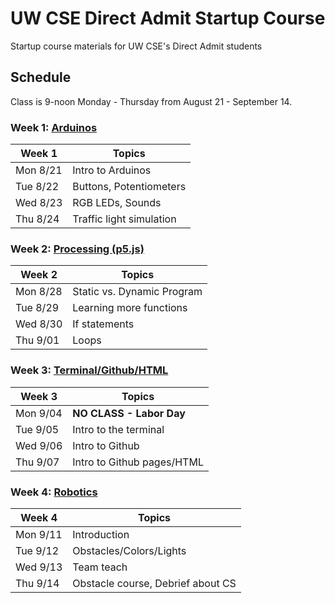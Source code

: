 # UW CSE Direct Admit Startup Course
Startup course materials for UW CSE's Direct Admit students

## Schedule
Class is 9-noon Monday - Thursday from August 21 - September 14.

### Week 1: [Arduinos](topics/arduino/)

| Week 1   | Topics
|--------- |----------------
| Mon 8/21 | Intro to Arduinos
| Tue 8/22 | Buttons, Potentiometers
| Wed 8/23 | RGB LEDs, Sounds
| Thu 8/24 | Traffic light simulation

### Week 2: [Processing (p5.js)](topics/processing/)

| Week 2   | Topics
|--------- |----------------
| Mon 8/28 | Static vs. Dynamic Program
| Tue 8/29 | Learning more functions
| Wed 8/30 | If statements
| Thu 9/01 | Loops

<!--
Assignment Ideas:
1. Susan's Robot
2. Design a Home
3. Interactive Monster
4. Pong
-->

### Week 3: [Terminal/Github/HTML](topics/html/)

| Week 3   | Topics
|--------- |----------------
| Mon 9/04 | **NO CLASS - Labor Day**
| Tue 9/05 | Intro to the terminal
| Wed 9/06 | Intro to Github
| Thu 9/07 | Intro to Github pages/HTML

### Week 4: [Robotics](topics/edison/)

| Week 4   | Topics
|--------- |----------------
| Mon 9/11 | Introduction
| Tue 9/12 | Obstacles/Colors/Lights
| Wed 9/13 | Team teach
| Thu 9/14 | Obstacle course, Debrief about CS

